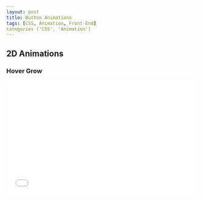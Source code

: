 ```yaml
---
layout: post
title: Button Animations
tags: [CSS, Animation, Front-End]
categories ['CSS', 'Animation']
---
```


## 2D Animations

### Hover Grow

<iframe width="100%" height="300" src="//jsfiddle.net/mbuda03/z121kzbv/embedded/html,css,result/dark/" allowfullscreen="allowfullscreen" frameborder="0"></iframe>